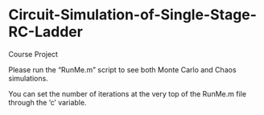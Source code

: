 # Circuit-Simulation-of-Single-Stage-RC-Ladder
Course Project 


Please run the “RunMe.m” script to see both Monte Carlo and Chaos simulations.

You can set the number of iterations at the very top of the RunMe.m file through the ‘c’ variable.
